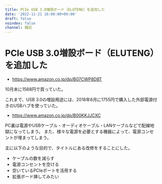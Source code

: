 ```yaml
---
title: PCIe USB 3.0増設ボード（ELUTENG）を追加した
date: '2022-11-21 16:00:00+09:00'
draft: false
noindex: false
channel: 雑記
---
```

# PCIe USB 3.0増設ボード（ELUTENG）を追加した

- <https://www.amazon.co.jp/dp/B07CWP8DBT>

10月末に1568円で買っていた。

これまで、USB 3.0の増設用途には、2018年6月に1755円で購入した外部電源付きのUSBハブを使っていた。

- <https://www.amazon.co.jp/dp/B00KKJJCXC>

PC裏は電源やUSBケーブル・オーディオケーブル・LANケーブルなどで配線地獄になってしまう。
また、様々な電源を必要とする機器によって、電源コンセントが埋まってしまう。

主に以下のような目的で、タイトルにある改修をすることにした。

- ケーブルの数を減らす
- 電源コンセントを空ける
- 空いているPCIeポートを活用する
- 拡張ボード挿してみたい
